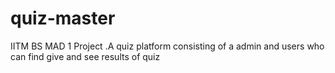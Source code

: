 # quiz-master
IITM BS MAD 1 Project .A quiz platform consisting of a admin and users who can find give and see results of quiz 
